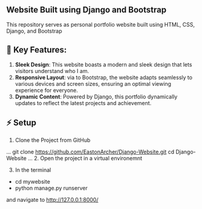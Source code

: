 ## Website Built using Django and Bootstrap

This repository serves as personal portfolio website built using HTML, CSS, Django, and Bootstrap

## 🚀 Key Features:

1. **Sleek Design**: This website boasts a modern and sleek design that lets visitors understand who I am.
2. **Responsive Layout**: via to Bootstrap, the website adapts seamlessly to various devices and screen sizes, ensuring an optimal viewing experience for everyone.
3. **Dynamic Content**: Powered by Django, this portfolio dynamically updates to reflect the latest projects and achievement.


## ⚡ Setup

1. Clone the Project from GitHub

...
git clone https://github.com/EastonArcher/Django-Website.git
cd Django-Website
...
2. Open the project in a virtual environemnt

3. In the terminal
  - cd mywebsite
  - python manage.py runserver

and navigate to http://127.0.0.1:8000/ 
